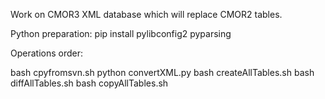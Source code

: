 Work on CMOR3 XML database which will replace CMOR2 tables.

Python preparation:
pip install pylibconfig2 pyparsing

Operations order:

bash cpyfromsvn.sh
python convertXML.py
bash createAllTables.sh
bash diffAllTables.sh
bash copyAllTables.sh
